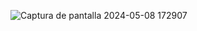 ![Captura de pantalla 2024-05-08 172907](https://github.com/stemdo-labs/terraform-exercises-ploopez/assets/166410013/1bb4d8dd-b9a6-48e6-8b6d-309799568a47)
